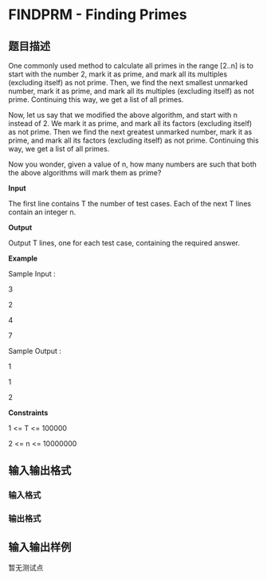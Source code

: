 # FINDPRM - Finding Primes

## 题目描述

One commonly used method to calculate all primes in the range \[2..n\] is to start with the number 2, mark it as prime, and mark all its multiples (excluding itself) as not prime. Then, we find the next smallest unmarked number, mark it as prime, and mark all its multiples (excluding itself) as not prime. Continuing this way, we get a list of all primes.

Now, let us say that we modified the above algorithm, and start with n instead of 2. We mark it as prime, and mark all its factors (excluding itself) as not prime. Then we find the next greatest unmarked number, mark it as prime, and mark all its factors (excluding itself) as not prime. Continuing this way, we get a list of all primes.

Now you wonder, given a value of n, how many numbers are such that both the above algorithms will mark them as prime?

**Input**

The first line contains T the number of test cases. Each of the next T lines contain an integer n.

**Output**

Output T lines, one for each test case, containing the required answer.

**Example**

Sample Input :

3

2

4

7

Sample Output :

1

1

2

**Constraints**

1 <= T <= 100000

2 <= n <= 10000000

## 输入输出格式

### 输入格式

### 输出格式

## 输入输出样例

暂无测试点

